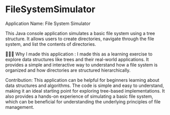 # FileSystemSimulator
Application Name: File System Simulator

This Java console application simulates a basic file system using a tree structure. It allows users to create directories, navigate through the file system, and list the contents of directories.


Why I made this application :
  I made this as a learning exercise to explore data structures like trees and their real-world applications. It provides a simple and interactive way to understand how a file system is organized and how directories are structured hierarchically.

Contribution:
 This application can be helpful for beginners learning about data structures and algorithms. The code is simple and easy to understand, making it an ideal starting point for exploring tree-based implementations. It also provides a hands-on experience of simulating a basic file system, which can be beneficial for understanding the underlying principles of file management.
